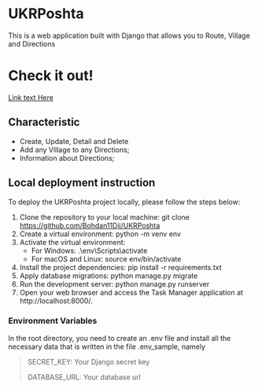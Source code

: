 # UKRPoshta

This is a web application built with Django that allows you to Route, Village  and Directions

# Check it out!

[Link text Here](https://link-url-here.org)

## Characteristic
- Create, Update, Detail and Delete
- Add any Village to any Directions;
- Information about Directions;

## Local deployment instruction

To deploy the UKRPoshta project locally, please follow the steps below:
1. Clone the repository to your local machine: git clone https://github.com/Bohdan11Dii/UKRPoshta
2. Create a virtual environment: python -m venv env
3. Activate the virtual environment:
    - For Windows: .\env\Scripts\activate
    - For macOS and Linux: source env/bin/activate
4. Install the project dependencies: pip install -r requirements.txt
5. Apply database migrations: python manage.py migrate
6. Run the development server: python manage.py runserver
7. Open your web browser and access the Task Manager application at http://localhost:8000/.

### Environment Variables
In the root directory, you need to create an .env file and install all the necessary data that is written in the file .env_sample, namely
> SECRET_KEY: Your Django secret key
>
> DATABASE_URL: Your database url